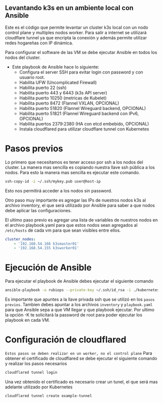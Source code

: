 ## Levantando k3s en un ambiente local con Ansible

Este es el código que permite levantar un cluster k3s local con un nodo control plane y multiples nodos worker.
Para salir a internet se utilizará cloudflare tunnel ya que encripta la conexión y además permite utilizar redes hogareñas con IP dinámica.

Para configurar el software de las VM se debe ejecutar Ansible en todos los nodos del cluster.
- Este playbook de Ansible hace lo siguiente:
    - Configura el server SSH para evitar login con password y con usuario root.
    - Habilita UFW (Uncomplicated Firewall)
    - Habilita puerto 22 (ssh)
    - Habilita puerto 443 y 6443 (k3s API server)
    - Habilita puerto 10250 (metricas de Kubelet)
    - Habilita puerto 8472 (Flannel VXLAN, OPCIONAL)
    - Habilita puerto 51820 (Flannel Wireguard backend, OPCIONAL)
    - Habilita puerto 51821 (Flannel Wireguard backend con IPv6, OPCIONAL)
    - Habilita puertos 2379:2380 (HA con etcd embebido, OPCIONAL)
    - Instala cloudflared para utilizar cloudflare tunnel con Kubernetes

# Pasos previos
Lo primero que necesitamos es tener acceso por ssh a los nodos del cluster.
La manera mas sencilla es copiando nuestra llave ssh pública a los nodos. Para esto la manera mas sencilla es 
ejecutar este comando.
```bash
ssh-copy-id -i ~/.ssh/mykey.pub user@host-ip
```
Esto nos permitirá acceder a los nodos sin password.

Otro paso muy importante es agregar las IPs de nuestros nodos k3s al archivo inventory, el que será utilizado por Ansible para saber a que nodos debe aplicar las configuraciones.

El ultimo paso previo es agregar una lista de variables de nuestros nodos en el archivo playbook.yaml para que estos nodos sean agregados al `/etc/hosts` de cada vm para que sean visibles entre ellos.
```yaml
cluster_nodes:
    - '192.168.54.166 k3smaster01'
    - '192.168.54.155 k3sworker01'
```

# Ejecución de Ansible
Para ejecutar el playbook de Ansible debes ejecutar el siguiente comando
```bash
ansible-playbook -u rubiops --private-key ~/.ssh/id_rsa -i ./kubernetes/001/inventory ./kubernetes/001/playbook.yaml -K
```
Es importante que apuntes a la llave privada ssh que se utilizó en los `pasos previos`.
Tambien debes apuntar a los archivos `inventory` y `playbook.yaml` para que Ansible sepa a que VM llegar y que playbook ejecutar.
Por ultimo la opción -K te solicitará la password de root para poder ejecutar los playbook en cada VM.

# Configuración de cloudflared
`Estos pasos se deben realizar en un worker, no el control plane`
Para obtener el certificado de cloudflared se debe ejecutar el siguiente comando y realizar los pasos necesarios
```bash
cloudflared tunnel login
```

Una vez obtenido el certificado es necesario crear un tunel, el que será mas adelante utilizado por Kubernetes
```bash
cloudflared tunnel create example-tunnel
```



